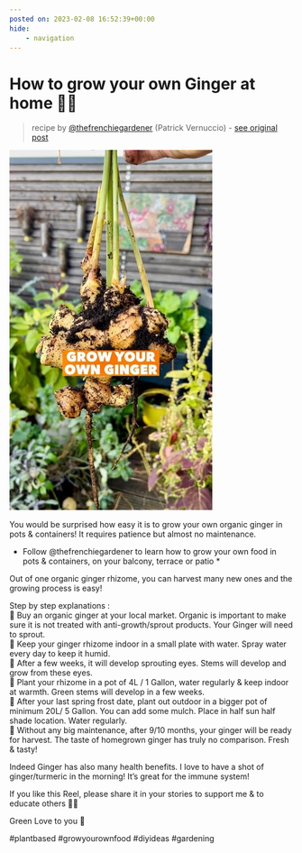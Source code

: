 ```yaml
---
posted on: 2023-02-08 16:52:39+00:00
hide:
    - navigation
---
```


# How to grow your own Ginger at home 🌱💚 

> recipe by [@thefrenchiegardener](https://www.instagram.com/thefrenchiegardener/) 
(Patrick Vernuccio) - [see original post](https://instagram.com/p/CoaKWxqK2Lz)

![](../img/thefrenchiegardener_08-02-2023_1602.png)

  
You would be surprised how easy it is to grow your own organic ginger in pots & containers! It requires patience but almost no maintenance.   
  
* Follow @thefrenchiegardener to learn how to grow your own food in pots & containers, on your balcony, terrace or patio *  
  
Out of one organic ginger rhizome, you can harvest many new ones and the growing process is easy!   
  
Step by step explanations :  
🌱 Buy an organic ginger at your local market. Organic is important to make sure it is not treated with anti-growth/sprout products. Your Ginger will need to sprout.  
🌱 Keep your ginger rhizome indoor in a small plate with water. Spray water every day to keep it humid.   
🌱 After a few weeks, it will develop sprouting eyes. Stems will develop and grow from these eyes.   
🌱 Plant your rhizome in a pot of 4L / 1 Gallon, water regularly & keep indoor at warmth. Green stems will develop in a few weeks.   
🌱 After your last spring frost date, plant out outdoor in a bigger pot of minimum 20L/ 5 Gallon. You can add some mulch. Place in half sun half shade location. Water regularly.   
🌱 Without any big maintenance, after 9/10 months, your ginger will be ready for harvest. The taste of homegrown ginger has truly no comparison. Fresh & tasty!  
  
Indeed Ginger has also many health benefits. I love to have a shot of ginger/turmeric in the morning! It’s great for the immune system!  
  
If you like this Reel, please share it in your stories to support me & to educate others 🙌🏼  
  
Green Love to you 💚  
  
\#plantbased \#growyourownfood \#diyideas \#gardening   